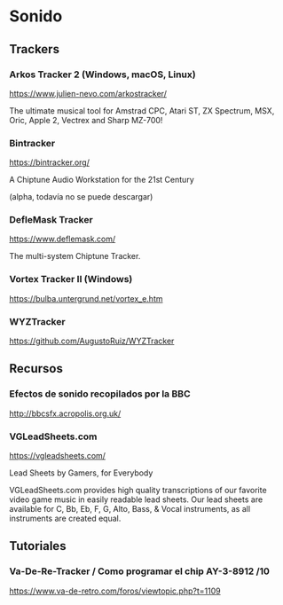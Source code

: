 # Sonido

## Trackers

### Arkos Tracker 2 (Windows, macOS, Linux)

https://www.julien-nevo.com/arkostracker/

The ultimate musical tool for Amstrad CPC, Atari ST, ZX Spectrum, MSX, Oric, Apple 2, Vectrex and Sharp MZ-700!

### Bintracker

https://bintracker.org/

A Chiptune Audio Workstation for the 21st Century

(alpha, todavía no se puede descargar)

### DefleMask Tracker

https://www.deflemask.com/

The multi-system Chiptune Tracker.

### Vortex Tracker II (Windows)

https://bulba.untergrund.net/vortex_e.htm

### WYZTracker

https://github.com/AugustoRuiz/WYZTracker

## Recursos

### Efectos de sonido recopilados por la BBC

http://bbcsfx.acropolis.org.uk/

### VGLeadSheets.com

https://vgleadsheets.com/

Lead Sheets by Gamers, for Everybody

VGLeadSheets.com provides high quality transcriptions of our favorite video game music in easily readable lead sheets. Our lead sheets are available for C, Bb, Eb, F, G, Alto, Bass, & Vocal instruments, as all instruments are created equal.

## Tutoriales

### Va-De-Re-Tracker / Como programar el chip AY-3-8912 /10

https://www.va-de-retro.com/foros/viewtopic.php?t=1109
